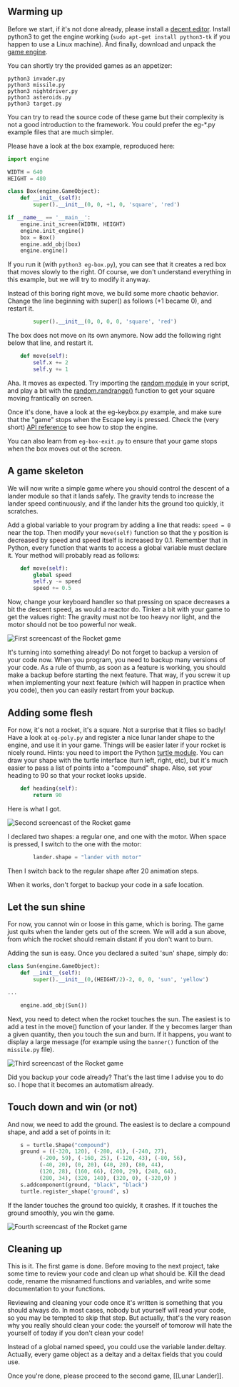 ## Warming up

Before we start, if it's not done already, please install a [decent
editor](Installing-Python3-on-Linux#installing-a-decent-editor).
Install python3 to get the engine working (```sudo apt-get install
python3-tk``` if you happen to use a Linux machine).  And finally,
download and unpack the [game
engine](http://pages.cpsc.ucalgary.ca/~aycock/engine.tar.gz).

You can shortly try the provided games as an appetizer:
```
python3 invader.py
python3 missile.py
python3 nightdriver.py
python3 asteroids.py
python3 target.py
```

You can try to read the source code of these game but their complexity
is not a good introduction to the framework.  You could prefer the
eg-*.py example files that are much simpler. 

Please have a look at the box example, reproduced here:
``` python
import engine

WIDTH = 640
HEIGHT = 480

class Box(engine.GameObject):
	def __init__(self):
		super().__init__(0, 0, +1, 0, 'square', 'red')

if __name__ == '__main__':
	engine.init_screen(WIDTH, HEIGHT)
	engine.init_engine()
	box = Box()
	engine.add_obj(box)
	engine.engine()
```

If you run it (with ```python3 eg-box.py```), you can see that it
creates a red box that moves slowly to the right. Of course, we don't
understand everything in this example, but we will try to modify it
anyway.

Instead of this boring right move, we build some more chaotic
behavior. Change the line beginning with super() as follows (+1 became
0), and restart it.  
``` python
		super().__init__(0, 0, 0, 0, 'square', 'red')
```

The box does not move on its own anymore. Now add the following right
below that line, and restart it.
``` python
	def move(self):
		self.x += 2
		self.y += 1
```

Aha. It moves as expected. Try importing the [random
module](https://docs.python.org/3/library/random.html) in your script,
and play a bit with the
[random.randrange()](https://docs.python.org/3/library/random.html#random.randrange)
function to get your square moving frantically on screen.

Once it's done, have a look at the eg-keybox.py example, and make sure
that the "game" stops when the Escape key is pressed. Check the (very
short) [API
reference](https://github.com/mquinson/retrogames/blob/master/engine-reference.pdf)
to see how to stop the engine.

You can also learn from ```eg-box-exit.py``` to ensure that your game
stops when the box moves out ot the screen.

## A game skeleton

We will now write a simple game where you should control the descent
of a lander module so that it lands safely. The gravity tends to
increase the lander speed continuously, and if the lander hits the
ground too quickly, it scratches.

Add a global variable to your program by adding a line that reads:
```speed = 0``` near the top. Then modify your ```move(self)```
function so that the y position is decreased by speed and speed itself
is increased by 0.1. Remember that in Python, every function that
wants to access a global variable must declare it. Your method will
probably read as follows:
``` python
	def move(self):
		global speed
		self.y -= speed
		speed += 0.5
```

Now, change your keyboard handler so that pressing on space decreases
a bit the descent speed, as would a reactor do. Tinker a bit with your
game to get the values right: The gravity must not be too heavy nor
light, and the motor should not be too powerful nor weak.

![First screencast of the Rocket game](rocket-step0.gif)

It's turning into something already! Do not forget to backup a version
of your code now. When you program, you need to backup many versions
of your code. As a rule of thumb, as soon as a feature is working, you
should make a backup before starting the next feature. That way, if
you screw it up when implementing your next feature (which will happen
in practice when you code), then you can easily restart from your backup.

## Adding some flesh

For now, it's not a rocket, it's a square. Not a surprise that it
flies so badly! Have a look at ```eg-poly.py``` and register a nice
lunar lander shape to the engine, and use it in your game. Things will
be easier later if your rocket is nicely round. Hints: you need to
import the Python [turtle
module](https://docs.python.org/3/library/turtle.html). You can draw
your shape with the turtle interface (turn left, right, etc), but it's
much easier to pass a list of points into a "compound" shape. Also,
set your heading to 90 so that your rocket looks upside.

``` python
	def heading(self):
		return 90
```

Here is what I got.

![Second screencast of the Rocket game](rocket-step1.gif)

I declared two shapes: a regular one, and one with
the motor. When space is pressed, I switch to the one with the motor:
``` python
		lander.shape = "lander with motor"
```
Then I switch back to the regular shape after 20 animation steps.

When it works, don't forget to backup your code in a safe location.

## Let the sun shine

For now, you cannot win or loose in this game, which is boring. The
game just quits when the lander gets out of the screen. We will add a
sun above, from which the rocket should remain distant if you don't
want to burn.

Adding the sun is easy. Once you declared a suited 'sun' shape, simply
do:

``` python
class Sun(engine.GameObject):
	def __init__(self):
		super().__init__(0,(HEIGHT/2)-2, 0, 0, 'sun', 'yellow')

...

	engine.add_obj(Sun())
```

Next, you need to detect when the rocket touches the sun. The easiest
is to add a test in the move() function of your lander. If the y
becomes larger than a given quantity, then you touch the sun and
burn. If it happens, you want to display a large message (for example
using the ```banner()``` function of the ```missile.py``` file).

![Third screencast of the Rocket game](rocket-step2.gif)

Did you backup your code already? That's the last time I advise you to
do so. I hope that it becomes an automatism already.

## Touch down and win (or not)

And now, we need to add the ground. The easiest is to declare a
compound shape, and add a set of points in it:

``` python
	s = turtle.Shape("compound")
	ground = ((-320, 120), (-280, 41), (-240, 27),
          (-200, 59), (-160, 25), (-120, 43), (-80, 56),
          (-40, 20), (0, 20), (40, 20), (80, 44),
          (120, 28), (160, 66), (200, 29), (240, 64),
          (280, 34), (320, 140), (320, 0), (-320,0) ) 
	s.addcomponent(ground, "black", "black")
	turtle.register_shape('ground', s)
```

If the lander touches the ground too quickly, it crashes. If it
touches the ground smoothly, you win the game.

![Fourth screencast of the Rocket game](rocket-step3.gif)

## Cleaning up

This is it. The first game is done. Before moving to the next project,
take some time to review your code and clean up what should be. Kill
the dead code, rename the misnamed functions and variables, and write
some documentation to your functions.

Reviewing and cleaning your code once it's written is something that
you should always do. In most cases, nobody but yourself will read
your code, so you may be tempted to skip that step. But actually,
that's the very reason why you really should clean your code: the
yourself of tomorow will hate the yourself of today if you don't clean
your code!

Instead of a global named speed, you could use the variable
lander.deltay. Actually, every game object as a deltay and a deltax
fields that you could use.


Once you're done, please proceed to the second game, [[Lunar Lander]].